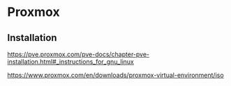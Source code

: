 # Proxmox

## Installation

<https://pve.proxmox.com/pve-docs/chapter-pve-installation.html#_instructions_for_gnu_linux>

<https://www.proxmox.com/en/downloads/proxmox-virtual-environment/iso>
